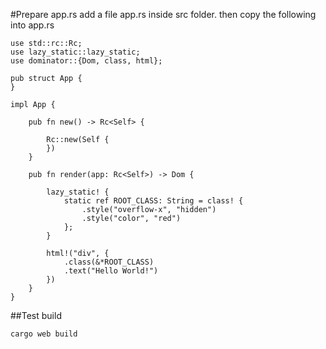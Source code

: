 #Prepare app.rs
add a file app.rs inside src folder.
then copy the following into app.rs

```
use std::rc::Rc;
use lazy_static::lazy_static;
use dominator::{Dom, class, html};

pub struct App {
}

impl App {

    pub fn new() -> Rc<Self> {

        Rc::new(Self {
        })
    }

    pub fn render(app: Rc<Self>) -> Dom {
        
        lazy_static! {
            static ref ROOT_CLASS: String = class! {
                .style("overflow-x", "hidden")
                .style("color", "red")
            };
        }
        
        html!("div", {
            .class(&*ROOT_CLASS)
            .text("Hello World!")
        })
    }
}
```

##Test build

```
cargo web build
```
